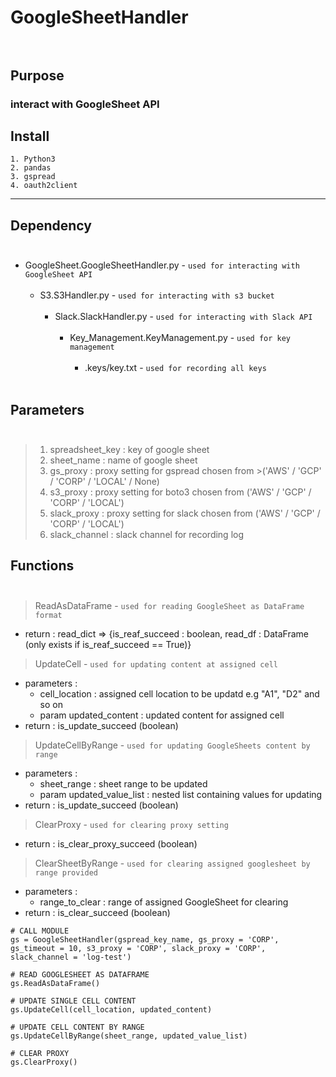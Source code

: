 # GoogleSheetHandler</br></br>

## Purpose
### interact with GoogleSheet API

## Install
```
1. Python3
2. pandas
3. gspread
4. oauth2client
```
***
## Dependency</br></br>      
- GoogleSheet.GoogleSheetHandler.py - `used for interacting with GoogleSheet API`</br></br>
    - S3.S3Handler.py - `used for interacting with s3 bucket`</br></br> 
        - Slack.SlackHandler.py - `used for interacting with Slack API`</br></br>     
            - Key_Management.KeyManagement.py - `used for key management`</br></br>     
                - .keys/key.txt - ```used for recording all keys```</br></br>

## Parameters</br></br>
>1. spreadsheet_key    : key of google sheet
>2. sheet_name         : name of google sheet
>3. gs_proxy           : proxy setting for gspread chosen from >('AWS' / 'GCP' / 'CORP' / 'LOCAL' / None)
>4. s3_proxy           : proxy setting for boto3 chosen from ('AWS' / 'GCP' / 'CORP' / 'LOCAL')
>5. slack_proxy        : proxy setting for slack chosen from ('AWS' / 'GCP' / 'CORP' / 'LOCAL')
>6. slack_channel      : slack channel for recording log 

## Functions</br></br>


>ReadAsDataFrame - `used for reading GoogleSheet as DataFrame format`
- return : read_dict => {is_reaf_succeed : boolean, read_df : DataFrame (only exists if is_reaf_succeed == True)}

>UpdateCell - `used for updating content at assigned cell`
- parameters :
    - cell_location         : assigned cell location to be updatd e.g "A1", "D2" and so on
    - param updated_content : updated content for assigned cell
- return : is_update_succeed (boolean)

>UpdateCellByRange - `used for updating GoogleSheets content by range`
- parameters :
    - sheet_range              : sheet range to be updated
    - param updated_value_list : nested list containing values for updating
- return : is_update_succeed (boolean)

>ClearProxy - `used for clearing proxy setting`
- return : is_clear_proxy_succeed (boolean)

>ClearSheetByRange - `used for clearing assigned googlesheet by range provided`
- parameters :
    - range_to_clear            : range of assigned GoogleSheet for clearing
- return : is_clear_succeed (boolean)

```
# CALL MODULE
gs = GoogleSheetHandler(gspread_key_name, gs_proxy = 'CORP', gs_timeout = 10, s3_proxy = 'CORP', slack_proxy = 'CORP', slack_channel = 'log-test')

# READ GOOGLESHEET AS DATAFRAME
gs.ReadAsDataFrame()

# UPDATE SINGLE CELL CONTENT
gs.UpdateCell(cell_location, updated_content)

# UPDATE CELL CONTENT BY RANGE
gs.UpdateCellByRange(sheet_range, updated_value_list)

# CLEAR PROXY
gs.ClearProxy()
```